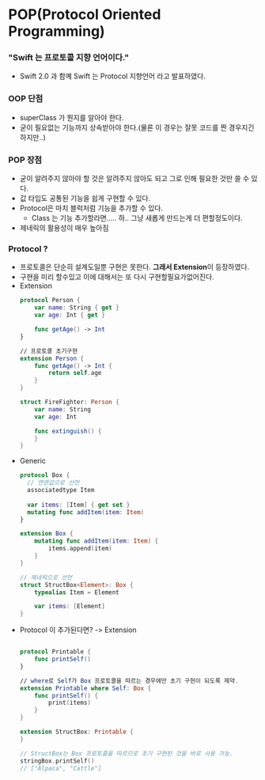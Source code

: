 # POP(Protocol Oriented Programming)
### "Swift 는 프로토콜 지향 언어이다."
* Swift 2.0 과 함꼐 Swift 는 Protocol 지향언어 라고 발표하였다.

### OOP 단점
* superClass 가 뭔지를 알아야 한다.
* 굳이 필요없는 기능까지 상속받아야 한다.(물론 이 경우는 잘못 코드를 짠 경우지긴 하지만..)
### POP 장점
* 굳이 알려주지 않아야 할 것은 알려주지 않아도 되고 그로 인해 필요한 것만 쓸 수 있다.
* 값 타입도 공통된 기능을 쉽게 구현할 수 있다.
* Protocol은 마치 블럭처럼 기능을 추가할 수 있다.
  * Class 는 기능 추가할라면..... 하.. 그냥 새롭게 만드는게 더 편할정도이다.
* 제네릭의 활용성이 매우 높아짐

### Protocol ?
* 프로토콜은 단순히 설계도일뿐 구현은 못한다. **그래서 Extension**이 등장하였다.
* 구현을 미리 할수있고 이에 대해서는 또 다시 구현할필요가없어진다.
* Extension
  ```swift  
  protocol Person {
      var name: String { get }
      var age: Int { get }

      func getAge() -> Int
  }

  // 프로토콜 초기구현
  extension Person {
      func getAge() -> Int {
          return self.age
      }
  }

  struct FireFighter: Person {
      var name: String
      var age: Int

      func extinguish() {
      }
  }
* Generic
  ```swift
  protocol Box {
    // 연관값으로 선언
    associatedtype Item
    
    var items: [Item] { get set }
    mutating func addItem(item: Item)
  }

  extension Box {
      mutating func addItem(item: Item) {
          items.append(item)
      }
  }

  // 제네릭으로 선언
  struct StructBox<Element>: Box {
      typealias Item = Element

      var items: [Element]
  }
* Protocol 이 추가된다면? -> Extension
  ```swift
  
  protocol Printable {
      func printSelf()
  }

  // where로 Self가 Box 프로토콜을 따르는 경우에만 초기 구현이 되도록 제약.
  extension Printable where Self: Box {
      func printSelf() {
          print(items)
      }
  }

  extension StructBox: Printable {
  }

  // StructBox는 Box 프로토콜을 따르므로 초기 구현된 것을 바로 사용 가능.
  stringBox.printSelf()
  // ["Alpaca", "Cattle"]
  
